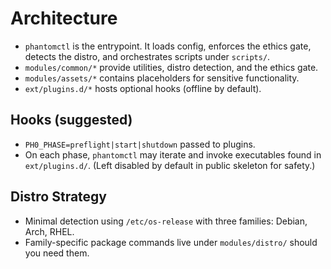# Architecture

- `phantomctl` is the entrypoint. It loads config, enforces the ethics gate,
  detects the distro, and orchestrates scripts under `scripts/`.
- `modules/common/*` provide utilities, distro detection, and the ethics gate.
- `modules/assets/*` contains placeholders for sensitive functionality.
- `ext/plugins.d/*` hosts optional hooks (offline by default).

## Hooks (suggested)
- `PH0_PHASE=preflight|start|shutdown` passed to plugins.
- On each phase, `phantomctl` may iterate and invoke executables found in `ext/plugins.d/`.
(Left disabled by default in public skeleton for safety.)

## Distro Strategy
- Minimal detection using `/etc/os-release` with three families: Debian, Arch, RHEL.
- Family-specific package commands live under `modules/distro/` should you need them.
